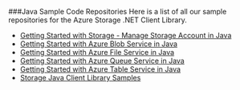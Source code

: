 ###Java Sample Code Repositories
Here is a list of all our sample repositories for the Azure Storage .NET Client Library.

* [Getting Started with Storage - Manage Storage Account in Java](https://azure.microsoft.com/en-us/resources/samples/storage-java-manage-storage-accounts/)
* [Getting Started with Azure Blob Service in Java](https://azure.microsoft.com/en-us/resources/samples/storage-blob-java-getting-started/)
* [Getting Started with Azure File Service in Java](https://azure.microsoft.com/en-us/resources/samples/storage-file-java-getting-started/)
* [Getting Started with Azure Queue Service in Java](https://azure.microsoft.com/en-us/resources/samples/storage-queue-java-getting-started/)
* [Getting Started with Azure Table Service in Java](https://azure.microsoft.com/en-us/resources/samples/storage-table-java-getting-started/)
* [Storage Java Client Library Samples](https://github.com/Azure/azure-storage-java/tree/master/microsoft-azure-storage-samples/src/com/microsoft/azure/storage)